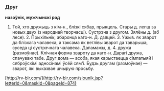 ### Друг
**назоўнік, мужчынскі род**

1. Той, хто дружыць з кім-н., блізкі сябар, прыяцель. Стары д. лепш за новых двух (з народнай творчасці). Сустрэча з другом. Зялёны д. (аб лесе). 2. Прыхільнік, абаронца каго-н. Д. дзяцей. 3. Ужыв. як зварот да блізкага чалавека, а таксама як ветлівы зварот да таварыша, суседа ці сустрэчнага чалавека. Дапамажы, д. 4. дружа (размоўнае). Клічная форма звароту да каго-н. Дарагі дружа, спачуваю табе. Друг дома — асоба, якая карыстаецца сімпатыяй і сяброўскімі адносінамі ўсёй сям'і. Будзь другам (размоўнае) — зварот, які выказвае шчырую просьбу.

<a rel="author">[http://rv-blr.com/](http://rv-blr.com/slounik.jsp?letterId=0&maskId=0&pageId=874)</a>
